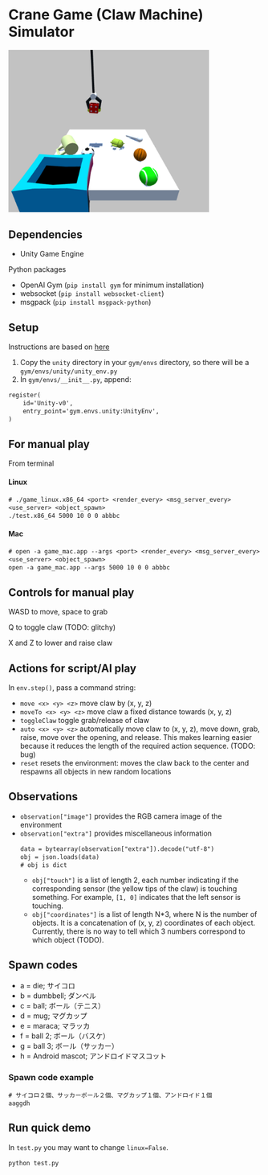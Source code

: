 # Crane Game (Claw Machine) Simulator

<img src="images/image1.png " width="400">

## Dependencies
* Unity Game Engine

Python packages
* OpenAI Gym (``pip install gym`` for minimum installation)
* websocket (``pip install websocket-client``)
* msgpack (``pip install msgpack-python``)

## Setup
Instructions are based on [here](https://github.com/openai/gym/wiki/Environments)
1. Copy the ``unity`` directory in your ``gym/envs`` directory, so there will be a ``gym/envs/unity/unity_env.py``
2. In ``gym/envs/__init__.py``, append:

```
register(
    id='Unity-v0',
    entry_point='gym.envs.unity:UnityEnv',
)
```

## For manual play
From terminal

#### Linux
```
# ./game_linux.x86_64 <port> <render_every> <msg_server_every> <use_server> <object_spawn>
./test.x86_64 5000 10 0 0 abbbc
```
#### Mac
```
# open -a game_mac.app --args <port> <render_every> <msg_server_every> <use_server> <object_spawn>
open -a game_mac.app --args 5000 10 0 0 abbbc
```

## Controls for manual play
WASD to move, space to grab

Q to toggle claw (TODO: glitchy)

X and Z to lower and raise claw

## Actions for script/AI play
In ``env.step()``, pass a command string:
* ``move <x> <y> <z>`` move claw by (x, y, z)
* ``moveTo <x> <y> <z>`` move claw a fixed distance towards (x, y, z)
* ``toggleClaw`` toggle grab/release of claw
* ``auto <x> <y> <z>`` automatically move claw to (x, y, z), move down, grab, raise, move over the opening, and release. This makes learning easier because it reduces the length of the required action sequence. (TODO: bug)
* ``reset`` resets the environment: moves the claw back to the center and respawns all objects in new random locations

## Observations
* ``observation["image"]`` provides the RGB camera image of the environment
* ``observation["extra"]`` provides miscellaneous information
  ```
  data = bytearray(observation["extra"]).decode("utf-8")
  obj = json.loads(data)
  # obj is dict
  ```
  * ``obj["touch"]`` is a list of length 2, each number indicating if the corresponding sensor (the yellow tips of the claw) is touching something. For example, ``[1, 0]`` indicates that the left sensor is touching.
  * ``obj["coordinates"]`` is a list of length N*3, where N is the number of objects. It is a concatenation of (x, y, z) coordinates of each object. Currently, there is no way to tell which 3 numbers correspond to which object (TODO).

## Spawn codes
* a = die; サイコロ
* b = dumbbell; ダンベル
* c = ball; ボール（テニス）
* d = mug; マグカップ
* e = maraca; マラッカ
* f = ball 2; ボール（バスケ）
* g = ball 3; ボール（サッカー）
* h = Android mascot; アンドロイドマスコット

### Spawn code example
```
# サイコロ２個、サッカーボール２個、マグカップ１個、アンドロイド１個
aaggdh
```

## Run quick demo
In ``test.py`` you may want to change ``linux=False``.
```
python test.py
```
